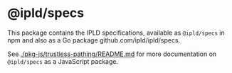 # @ipld/specs

This package contains the IPLD specifications, available as `@ipld/specs` in npm and also as a Go package github.com/ipld/ipld/specs.

See [./pkg-js/trustless-pathing/README.md](./pkg-js/trustless-pathing/README.md) for more documentation on `@ipld/specs` as a JavaScript package.
